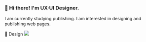 ### 👋 Hi there! I'm UX·UI Designer.
I am currently studying publishing.
I am interested in designing and publishing web pages.

:art: Design
<img src="https://img.shields.io/badge/Figma-F24E1E?style=for-the-badge&logo=Figma&logoColor=white">

<!--
**haezoo25/haezoo25** is a ✨ _special_ ✨ repository because its `README.md` (this file) appears on your GitHub profile.

Here are some ideas to get you started:

- 🔭 I’m currently working on ...
- 🌱 I’m currently learning ...
- 👯 I’m looking to collaborate on ...
- 🤔 I’m looking for help with ...
- 💬 Ask me about ...
- 📫 How to reach me: ...
- 😄 Pronouns: ...
- ⚡ Fun fact: ...
-->
